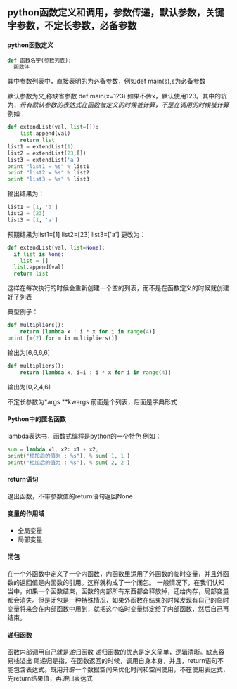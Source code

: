 ## python函数定义和调用，参数传递，默认参数，关键字参数，不定长参数，必备参数

#### python函数定义
```python
def 函数名字(参数列表):
  函数体
```
其中参数列表中，直接表明的为必备参数，例如def main(s),s为必备参数

默认参数为又,称缺省参数 def main(x=123) 如果不传x，默认使用123。其中的坑为，*带有默认参数的表达式在函数被定义的时候被计算，不是在调用的时候被计算*  例如：
```python
def extendList(val, list=[]):
    list.append(val)
    return list
list1 = extendList(1)
list2 = extendList(23,[])
list3 = extendList('a')
print "list1 = %s" % list1
print "list2 = %s" % list2
print "list3 = %s" % list3
```
输出结果为：
```python
list1 = [1, 'a']
list2 = [23]
list3 = [1, 'a']
```
预期结果为list1=[1] list2=[23] list3=['a']
更改为：
```python
def extendList(val, list=None):
  if list is None:
    list = []
  list.append(val)
  return list
```
这样在每次执行的时候会重新创建一个空的列表，而不是在函数定义的时候就创建好了列表

典型例子：
```python
def multipliers():
    return [lambda x : i * x for i in range(4)]
print [m(2) for m in multipliers()]
```
输出为[6,6,6,6]
```python
def multipliers():
    return [lambda x, i=i : i * x for i in range(4)]
```
输出为[0,2,4,6]

不定长参数为*args  **kwargs 前面是个列表，后面是字典形式


#### Python中的匿名函数
lambda表达书，函数式编程是python的一个特色
例如：
```python
sum = lambda x1, x2: x1 + x2;
print("相加后的值为 : %s"), % sum( 1, 1 )
print("相加后的值为 : %s"), % sum( 2, 2 )
```


#### return语句
退出函数，不带参数值的return语句返回None

#### 变量的作用域
- 全局变量
- 局部变量

#### 闭包
在一个外函数中定义了一个内函数，内函数里运用了外函数的临时变量，并且外函数的返回值是内函数的引用。这样就构成了一个闭包。
一般情况下，在我们认知当中，如果一个函数结束，函数的内部所有东西都会释放掉，还给内存，局部变量都会消失。但是闭包是一种特殊情况，如果外函数在结束的时候发现有自己的临时变量将来会在内部函数中用到，就把这个临时变量绑定给了内部函数，然后自己再结束。

#### 递归函数
函数内部调用自己就是递归函数
递归函数的优点是定义简单，逻辑清晰。缺点容易栈溢出
尾递归是指，在函数返回的时候，调用自身本身，并且，return语句不能包含表达式。既用开辟一个数据空间来优化时间和空间使用，不在使用表达式，先return结果值，再递归表达式

